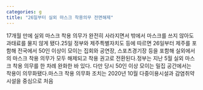 ```yaml
---
categories: g
title: "26일부터 실외 마스크 착용의무 전면해제"
---
```

17개월 만에 실외 마스크 착용 의무가 완전히 사라지면서 밖에서 마스크를 쓰지 않아도 과태료를 물지 않게 됐다.25일 정부와 제주특별자치도 등에 따르면 26일부터 제주를 포함해 전국에서 50인 이상이 모이는 집회와 공연장, 스포츠경기장 등을 포함해 실외에서의 마스크 착용 의무가 모두 해제되고 착용 권고로 전환된다.정부는 지난 5월 실외 마스크 착용 의무를 한 차례 완화한 바 있다. 다만 당시 50인 이상 모이는 밀집 공간에서는 착용이 의무화됐다.마스크 착용 의무화 조치는 2020년 10월 다중이용시설과 감염취약시설을 중심으로 처음
